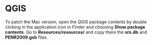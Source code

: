 # QGIS

To patch the Mac version, open the QGIS package contents by double clicking in the application icon in Finder and choosing __Show package contents__. Go to __Resources/resources/__ and copy there the __srs.db__ and __PENR2009.gsb__ files.
